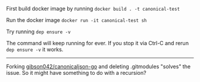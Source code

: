 First build docker image by running `docker build . -t canonical-test`

Run the docker image `docker run -it canonical-test sh`

Try running `dep ensure -v`

The command will keep running for ever. If you stop it via Ctrl-C and rerun `dep ensure -v` it works.

---

Forking [gibson042/canonicaljson-go](https://github.com/gibson042/canonicaljson-go) and deleting .gitmodules "solves" the issue. So it might have something to do with a recursion?
